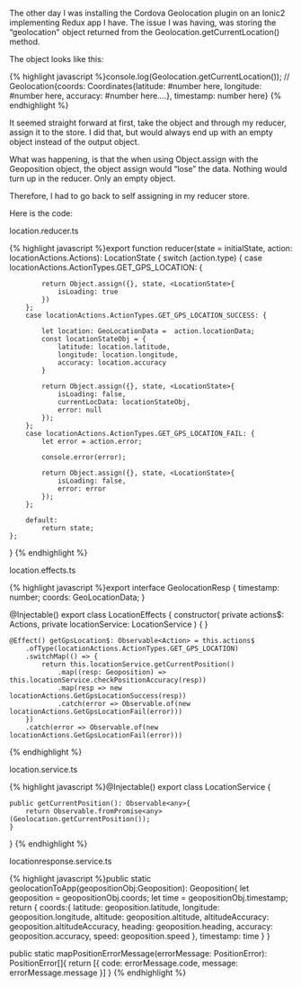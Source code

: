 <!-- title:Cordova Geolocation Plugin with Ionic 2 and ngRx -->

<p>The other day I was installing the Cordova Geolocation plugin on an Ionic2 implementing Redux app I have. The issue I was having, was storing the “geolocation" object returned from the Geolocation.getCurrentLocation() method. </p>

<p>The object looks like this:</p>

{% highlight javascript %}console.log(Geolocation.getCurrentLocation()); 
// Geolocation{coords: Coordinates{latitude: #number here, longitude: #number here, accuracy: #number here….}, timestamp: number here}
{% endhighlight %}

<p>It seemed straight forward at first, take the object and through my reducer, assign it to the store.  I did that, but would always end up with an empty object instead of the output object.</p>

<p>What was happening, is that the when using Object.assign with the Geoposition object, the object assign would “lose” the data. Nothing would turn up in the reducer.  Only an empty object.</p>

<p>Therefore, I had to go back to self assigning in my reducer store.</p>

<p> Here is the code: </p>

<p>location.reducer.ts</p>
{% highlight javascript %}export function reducer(state = initialState, action: locationActions.Actions): LocationState {
    switch (action.type) {
        case locationActions.ActionTypes.GET_GPS_LOCATION: {

            return Object.assign({}, state, <LocationState>{
                isLoading: true
            })
        };
        case locationActions.ActionTypes.GET_GPS_LOCATION_SUCCESS: {

            let location: GeoLocationData =  action.locationData;
            const locationStateObj = {
                latitude: location.latitude,
                longitude: location.longitude,
                accuracy: location.accuracy
            }

            return Object.assign({}, state, <LocationState>{
                isLoading: false,
                currentLocData: locationStateObj,
                error: null
            });
        };
        case locationActions.ActionTypes.GET_GPS_LOCATION_FAIL: {
            let error = action.error;

            console.error(error);

            return Object.assign({}, state, <LocationState>{
                isLoading: false,
                error: error
            });
        };

        default:
            return state;
    };
}
{% endhighlight %}
<p>location.effects.ts</p>
{% highlight javascript %}export interface GeolocationResp {
    timestamp: number;
    coords: GeoLocationData;
}

@Injectable()
export class LocationEffects {
    constructor(
        private actions$: Actions,
        private locationService: LocationService
    ) { }

    @Effect() getGpsLocation$: Observable<Action> = this.actions$
        .ofType(locationActions.ActionTypes.GET_GPS_LOCATION)
        .switchMap(() => {
            return this.locationService.getCurrentPosition()
                .map((resp: Geoposition) => this.locationService.checkPositionAccuracy(resp))
                .map(resp => new locationActions.GetGpsLocationSuccess(resp))
                .catch(error => Observable.of(new locationActions.GetGpsLocationFail(error)))
        })        
        .catch(error => Observable.of(new locationActions.GetGpsLocationFail(error)))
{% endhighlight %}

<p>location.service.ts</p>
{% highlight javascript %}@Injectable()
export class LocationService {

    public getCurrentPosition(): Observable<any>{
        return Observable.fromPromise<any>(Geolocation.getCurrentPosition());
    }
}
{% endhighlight %}
<p>locationresponse.service.ts</p>
{% highlight javascript %}public static geolocationToApp(geopositionObj:Geoposition): Geoposition{
    let geoposition = geopositionObj.coords;
    let time = geopositionObj.timestamp;
    return {
        coords:{
            latitude: geoposition.latitude,
            longitude: geoposition.longitude,
            altitude: geoposition.altitude,
            altitudeAccuracy: geoposition.altitudeAccuracy,
            heading: geoposition.heading,
            accuracy: geoposition.accuracy,
            speed: geoposition.speed
        },
        timestamp: time
    }
}

public static mapPositionErrorMessage(errorMessage: PositionError): PositionError[]{
    return [{
        code: errorMessage.code,
        message: errorMessage.message
    }]
}
{% endhighlight %}


